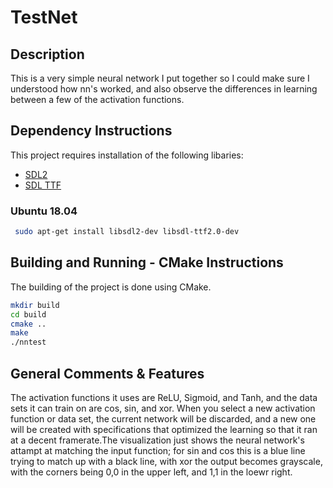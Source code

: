 # TestNet

## Description
This is a very simple neural network I put together so I could make sure I understood how nn's worked, and also observe the differences in learning between a few of the activation functions.

## Dependency Instructions
This project requires installation of the following libaries:
 * [SDL2](https://wiki.libsdl.org/Tutorials)
 * [SDL TTF](https://www.libsdl.org/projects/SDL_ttf/)

### Ubuntu 18.04
```bash
 sudo apt-get install libsdl2-dev libsdl-ttf2.0-dev
```

## Building and Running - CMake Instructions
The building of the project is done using CMake.

```bash
mkdir build
cd build
cmake ..
make
./nntest
```

## General Comments & Features
The activation functions it uses are ReLU, Sigmoid, and Tanh, and the data sets it can train on are cos, sin, and xor. When you select a new activation function or data set, the current network will be discarded, and a new one will be created with specifications that optimized the learning so that it ran at a decent framerate.The visualization just shows the neural network's attampt at matching the input function; for sin and cos this is a blue line trying to match up with a black line, with xor the output becomes grayscale, with the corners being 0,0 in the upper left, and 1,1 in the loewr right.


